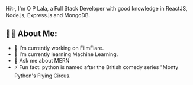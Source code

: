 
Hi✨, I'm O P Lala, a Full Stack Developer with good knowledge in ReactJS, Node.js, Express.js and MongoDB. 

## 👨‍💻 About Me:

- 🔭 I’m currently working on FilmFlare.
- 🌱 I’m currently learning Machine Learning.
- 💬 Ask me about MERN
- ⚡ Fun fact: python is named after the British comedy series "Monty Python's Flying Circus.

